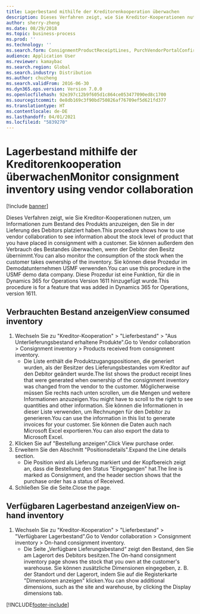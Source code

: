 ```yaml
---
title: Lagerbestand mithilfe der Kreditorenkooperation überwachen
description: Dieses Verfahren zeigt, wie Sie Kreditor-Kooperationen nutzen, um Informationen zum Bestand des Produkts anzuzeigen, den Sie in der Lieferung des Debitors platziert haben.
author: sherry-zheng
ms.date: 08/29/2018
ms.topic: business-process
ms.prod: ''
ms.technology: ''
ms.search.form: ConsignmentProductReceiptLines, PurchVendorPortalConfirmedOrders, DefaultDashboard, ConsignmentVendorPortalOnhand
audience: Application User
ms.reviewer: kamaybac
ms.search.region: Global
ms.search.industry: Distribution
ms.author: chuzheng
ms.search.validFrom: 2016-06-30
ms.dyn365.ops.version: Version 7.0.0
ms.openlocfilehash: 92e397c12b9f605d1c864ce053477090ed8c1700
ms.sourcegitcommit: 0e8db169c3f90bd750826af76709ef5d621fd377
ms.translationtype: HT
ms.contentlocale: de-DE
ms.lasthandoff: 04/01/2021
ms.locfileid: "5839270"
---
```

# <a name="monitor-consignment-inventory-using-vendor-collaboration"></a><span data-ttu-id="9b765-103">Lagerbestand mithilfe der Kreditorenkooperation überwachen</span><span class="sxs-lookup"><span data-stu-id="9b765-103">Monitor consignment inventory using vendor collaboration</span></span>

[!include [banner](../../includes/banner.md)]

<span data-ttu-id="9b765-104">Dieses Verfahren zeigt, wie Sie Kreditor-Kooperationen nutzen, um Informationen zum Bestand des Produkts anzuzeigen, den Sie in der Lieferung des Debitors platziert haben.</span><span class="sxs-lookup"><span data-stu-id="9b765-104">This procedure shows how to use vendor collaboration to see information about the stock level of product that you have placed in consignment with a customer.</span></span> <span data-ttu-id="9b765-105">Sie können außerdem den Verbrauch des Bestandes überwachen, wenn der Debitor den Besitz übernimmt.</span><span class="sxs-lookup"><span data-stu-id="9b765-105">You can also monitor the consumption of the stock when the customer takes ownership of the inventory.</span></span> <span data-ttu-id="9b765-106">Sie können diese Prozedur im Demodatunternehmen USMF verwenden.</span><span class="sxs-lookup"><span data-stu-id="9b765-106">You can use this procedure in the USMF demo data company.</span></span> <span data-ttu-id="9b765-107">Diese Prozedur ist eine Funktion, für die in Dynamics 365 for Operations Version 1611 hinzugefügt wurde.</span><span class="sxs-lookup"><span data-stu-id="9b765-107">This procedure is for a feature that was added in Dynamics 365 for Operations, version 1611.</span></span>


## <a name="view-consumed-inventory"></a><span data-ttu-id="9b765-108">Verbrauchten Bestand anzeigen</span><span class="sxs-lookup"><span data-stu-id="9b765-108">View consumed inventory</span></span>
1. <span data-ttu-id="9b765-109">Wechseln Sie zu "Kreditor-Kooperation" > "Lieferbestand" > "Aus Unterlieferungsbestand erhaltene Produkte".</span><span class="sxs-lookup"><span data-stu-id="9b765-109">Go to Vendor collaboration > Consignment inventory > Products received from consignment inventory.</span></span>
    * <span data-ttu-id="9b765-110">Die Liste enthält die Produktzugangspositionen, die generiert wurden, als der Besitzer des Lieferungsbestandes vom Kreditor auf den Debitor geändert wurde.</span><span class="sxs-lookup"><span data-stu-id="9b765-110">The list shows the product receipt lines that were generated when ownership of the consignment inventory was changed from the vendor to the customer.</span></span> <span data-ttu-id="9b765-111">Möglicherweise müssen Sie rechts nach unten scrollen, um die Mengen und weitere Informationen anzuzeigen.</span><span class="sxs-lookup"><span data-stu-id="9b765-111">You might have to scroll to the right to see quantities and other information.</span></span> <span data-ttu-id="9b765-112">Sie können die Informationen in dieser Liste verwenden, um Rechnungen für den Debitor zu generieren.</span><span class="sxs-lookup"><span data-stu-id="9b765-112">You can use the information in this list to generate invoices for your customer.</span></span> <span data-ttu-id="9b765-113">Sie können die Daten auch nach Microsoft Excel exportieren.</span><span class="sxs-lookup"><span data-stu-id="9b765-113">You can also export the data to Microsoft Excel.</span></span>   
2. <span data-ttu-id="9b765-114">Klicken Sie auf "Bestellung anzeigen".</span><span class="sxs-lookup"><span data-stu-id="9b765-114">Click View purchase order.</span></span>
3. <span data-ttu-id="9b765-115">Erweitern Sie den Abschnitt "Positionsdetails".</span><span class="sxs-lookup"><span data-stu-id="9b765-115">Expand the Line details section.</span></span>
    * <span data-ttu-id="9b765-116">Die Position wird als Lieferung markiert und der Kopfbereich zeigt an, dass die Bestellung den Status "Eingegangen" hat.</span><span class="sxs-lookup"><span data-stu-id="9b765-116">The line is marked as Consignment, and the header section shows that the purchase order has a status of Received.</span></span>  
4. <span data-ttu-id="9b765-117">Schließen Sie die Seite.</span><span class="sxs-lookup"><span data-stu-id="9b765-117">Close the page.</span></span>

## <a name="view-on-hand-inventory"></a><span data-ttu-id="9b765-118">Verfügbaren Lagerbestand anzeigen</span><span class="sxs-lookup"><span data-stu-id="9b765-118">View on-hand inventory</span></span>
1. <span data-ttu-id="9b765-119">Wechseln Sie zu "Kreditor-Kooperation" > "Lieferbestand" > "Verfügbarer Lagerbestand".</span><span class="sxs-lookup"><span data-stu-id="9b765-119">Go to Vendor collaboration > Consignment inventory > On-hand consignment inventory.</span></span>
    * <span data-ttu-id="9b765-120">Die Seite „Verfügbare Lieferungsbestand“ zeigt den Bestand, den Sie am Lagerort des Debitors besitzen.</span><span class="sxs-lookup"><span data-stu-id="9b765-120">The On-hand consignment inventory page shows the stock that you own at the customer's warehouse.</span></span> <span data-ttu-id="9b765-121">Sie können zusätzliche Dimensionen eingegeben, z. B. der Standort und der Lagerort, indem Sie auf die Registerkarte "Dimensionen anzeigen" klicken.</span><span class="sxs-lookup"><span data-stu-id="9b765-121">You can show additional dimensions, such as the site and warehouse, by clicking the Display dimensions tab.</span></span>   



[!INCLUDE[footer-include](../../../includes/footer-banner.md)]